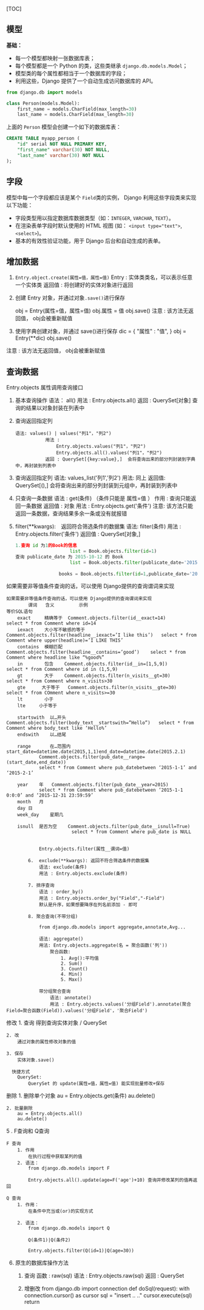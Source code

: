 [TOC]



## 模型

**基础：**

- 每一个模型都映射一张数据库表；
- 每个模型都是一个 Python 的类，这些类继承 `django.db.models.Model`；
- 模型类的每个属性都相当于一个数据库的字段；
- 利用这些，Django 提供了一个自动生成访问数据库的 API。

```python
from django.db import models

class Person(models.Model):
    first_name = models.CharField(max_length=30)
    last_name = models.CharField(max_length=30)
```

上面的 `Person` 模型会创建一个如下的数据库表：

```sql
CREATE TABLE myapp_person (
    "id" serial NOT NULL PRIMARY KEY,
    "first_name" varchar(30) NOT NULL,
    "last_name" varchar(30) NOT NULL
);
```





## 字段

模型中每一个字段都应该是某个 `Field`类的实例， Django 利用这些字段类来实现以下功能：

- 字段类型用以指定数据库数据类型（如：`INTEGER`, `VARCHAR`, `TEXT`）。
- 在渲染表单字段时默认使用的 HTML 视图 (如： `<input type="text">`, `<select>`)。
- 基本的有效性验证功能，用于 Django 后台和自动生成的表单。



## 增加数据

1. `Entry.object.create(属性=值，属性=值)`
   Entry : 实体类类名，可以表示任意一个实体类
   返回值 : 将创建好的实体对象进行返回

2. 创建 Entry 对象，并通过对象`.save()`进行保存

   obj = Entry(属性=值，属性=值)
   obj.属性 = 值
   obj.save()
   注意 : 该方法无返回值， obj会被重新赋值

3.  使用字典创建对象，并通过 save()进行保存
               dic = {
                   "属性" : "值",
               }
   obj = Entry(**dic)
   obj.save()

   注意 : 该方法无返回值， obj会被重新赋值



## 查询数据

Entry.objects 属性调用查询接口

1. 基本查询操作
            语法： all()
            用法 : Entry.objects.all()
            返回 : QuerySet[对象]  查询的结果以对象封装在列表中
        
2. 查询返回指定列

       语法: values() | values("列1"，"列2")
                  用法 :
                      Entry.objects.values("列1"，"列2")
                      Entry.objects.all().values("列1"，"列2")
                  返回 : QuerySet[{key:value},]  会将查询出来的部分列封装到字典中，再封装到列表中

3. 查询返回指定列 
                  语法: values_list('列1','列2')
                  用法: 同上
                  返回值: QuerySet[(),]  会将查询出来的部分列封装到元组中，再封装到列表中

4. 只查询一条数据
                  语法 : get(条件) （条件只能是 属性=值 ）
                  作用 : 查询只能返回一条数据
                  返回值 : 对象
                  用法 : Entry.objects.get('条件')
                      注意: 该方法只能返回一条数据，查询结果多余一条或没有就报错

5. filter(**kwargs):　返回符合筛选条件的数据集
                  语法: filter(条件)
                  用法 : Entry.objects.filter('条件')
                  返回值 : QuerySet[对象,]

      ```python
      1.查询 id 为1的Book的信息
                          list = Book.objects.filter(id=1)
      查询 publicate_date 为 2015-10-12 的 Book
                          list = Book.objects.filter(publicate_date='2015-10-12')
                      
                      books = Book.objects.filter(id=1,publicate_date='2015-10-12')
      ```



如果需要非等值条件查询的话，可以使用 Django提供的查询谓词来实现




    
    
    如果需要非等值条件查询的话，可以使用 Django提供的查询谓词来实现
            谓词	 含义	        示例	                                       等价SQL语句
        exact	  精确等于	Comment.objects.filter(id__exact=14)	                select * from Comment where id=14
        iexact    大小写不敏感的等于Comment.objects.filter(headline__iexact=’I like this’)	select * from Comment where upper(headline)=’I LIKE THIS’
        contains  模糊匹配	Comment.objects.filter(headline__contains=’good’)	 select * from Comment where headline like “%good%”
        in	      包含	Comment.objects.filter(id__in=[1,5,9])	               select * from Comment where id in (1,5,9)
        gt	      大于	Comment.objects.filter(n_visits__gt=30)	                  select * from Comment where n_visits>30
        gte	     大于等于	Comment.objects.filter(n_visits__gte=30)	          select * from COmment where n_visits>=30
        lt	      小于	 	 
        lte	    小于等于	
    
        startswith	以…开头	Comment.objects.filter(body_text__startswith=”Hello”)	select * from Comment where body_text like ‘Hello%’
        endswith	以…结尾	
    
        range	    在…范围内	start_date=datetime.date(2015,1,1)end_date=datetime.date(2015.2.1)
                Comment.objects.filter(pub_date__range=(start_date,end_date))	
                select * from Comment where pub_datebetween ‘2015-1-1’ and ‘2015-2-1’
    
        year	年	Comment.objects.filter(pub_date__year=2015)	
                select * from Comment where pub_datebetween ‘2015-1-1 0:0:0’ and ‘2015-12-31 23:59:59’
        month	月	 	 
        day	日	 	 
        week_day	星期几	 
    
        isnull	是否为空	Comment.objects.filter(pub_date__isnull=True)	
                            select * from Comment where pub_date is NULL


                Entry.objects.filter(属性__谓词=值)
    
            6.  exclude(**kwargs): 返回不符合筛选条件的数据集
                语法: exclude(条件)
                用法 : Entry.objects.exclude(条件)
    
            7. 排序查询
                语法 : order_by()
                用法 : Entry.objects.order_by("Field","-Field")
                默认是升序，如果想要降序在列名前添加 - 即可
    
            8. 聚合查询(不带分组)
    
                from django.db.models import aggregate,annotate,Avg...
    
                语法: aggregate()
                用法: Entry.objects.aggregate(名 = 聚合函数('列'))
                    聚合函数:
                        1. Avg():平均值
                        2. Sum()
                        3. Count()
                        4. Min()
                        5. Max()
    
                带分组聚合查询
                    语法: annotate()
                    用法 : Entry.objects.values('分组Field').annotate(聚合Field=聚合函数(Field)).values('分组Field'，'聚合Field')



修改
    1. 查询
        得到查询实体对象 / QuerySet

    2. 改
        通过对象的属性修改对象的值
    
    3. 保存
        实体对象.save()
    
      快捷方式
        QuerySet:
            QuerySet 的 update(属性=值，属性=值) 能实现批量修改+保存

删除
    1. 删除单个对象
        au = Entry.objects.get(条件)
        au.delete()
        
    2. 批量删除
        au = Entry.objects.all()
        au.delete()

5 . F查询和 Q查询

    F 查询
        1. 作用
            在执行过程中获取某列的值
        2. 语法：
            from django.db.models import F
    
            Entry.objects.all().update(age=F('age')+10) 查询并修改某列的值再返回
    
    Q 查询
        1. 作用：
            在条件中充当或(or)的实现方式
    
        2. 语法：
            from django.db.models import Q
    
            Q(条件1)|Q(条件2)
    
            Entry.objects.filter(Q(id=1)|Q(age=30))

6. 原生的数据库操作方法
    1. 查询
        函数 : raw(sql)
        语法 : Entry.objects.raw(sql)
        返回 : QuerySet

    2. 增删改 
        from django.db import connection
        def doSql(request):
            with connection.cursor() as cursor
                sql = "insert .. .."
                cursor.execute(sql)
            return 

